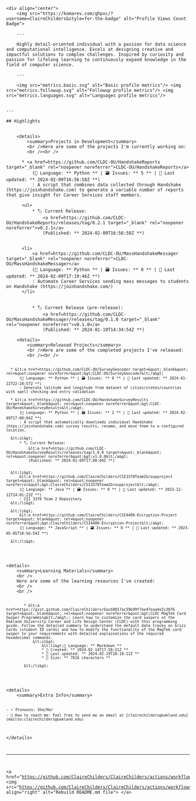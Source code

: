 <pre><code>&lt;div align=&quot;center&quot;&gt;
    &lt;img src=&quot;https://komarev.com/ghpvc/?username=ClaireChilders&amp;style=for-the-badge&quot; alt=&quot;Profile Views Count Badge&quot;&gt;

    ---

    Highly detail-oriented individual with a passion for data science and computational intelligence. Excels at designing creative and impactful solutions to complex challenges. Inspired by curiosity and passion for lifelong learning to continuously expand knowledge in the field of computer science.

    ---

    &lt;img src=&quot;metrics.basic.svg&quot; alt=&quot;Basic profile metrics&quot;/&gt; &lt;img src=&quot;metrics.followup.svg&quot; alt=&quot;Followup profile metrics&quot;/&gt; &lt;img src=&quot;metrics.languages.svg&quot; alt=&quot;Languages profile metrics&quot;/&gt;


---

## Highlights


    &lt;details&gt;
        &lt;summary&gt;Projects in Development&lt;/summary&gt;
        &lt;br /&gt;Here are some of the projects I'm currently working on:
        &lt;br /&gt;&lt;br /&gt;
        
      * &lt;a href=https://github.com/CLDC-OU/HandshakeReports target=&quot;_blank&quot; rel=&quot;noopener noreferrer&quot;&gt;CLDC-OU/HandshakeReports&lt;/a&gt; 
          (📄 Language: ** Python ** | 🗃️ Issues: ** 5 ** | 📅 Last updated: ** 2024-02-09T16:56:58Z **)
          : A script that combines data collected through Handshake (https://joinhandshake.com) to generate a variable number of reports that give insight for Career Services staff members.
    
      &lt;ul&gt;
          * 🏷️ Current Release: 
              &lt;a href=https://github.com/CLDC-OU/HandshakeReports/releases/tag/0.2.1 target=&quot;_blank&quot; rel=&quot;noopener noreferrer&quot;&gt;v0.2.1&lt;/a&gt; 
              (Published: ** 2024-02-09T16:56:58Z **)
      
    
      &lt;li&gt;
          &lt;a href=https://github.com/CLDC-OU/MassHandshakeMessager target=&quot;_blank&quot; rel=&quot;noopener noreferrer&quot;&gt;CLDC-OU/MassHandshakeMessager&lt;/a&gt; 
          (📄 Language: ** Python ** | 🗃️ Issues: ** 0 ** | 📅 Last updated: ** 2024-02-09T17:19:46Z **)
          : Automate Career Services sending mass messages to students on Handshake (https://joinhandshake.com/)
      &lt;/li&gt;
    
      
          * 🏷️ Current Release (pre-release): 
              &lt;a href=https://github.com/CLDC-OU/MassHandshakeMessager/releases/tag/0.1.0 target=&quot;_blank&quot; rel=&quot;noopener noreferrer&quot;&gt;v0.1.0&lt;/a&gt; 
              (Published: ** 2024-01-19T14:34:54Z **)
</code></pre>
</ul>
        </details>
<pre><code>    &lt;details&gt;
        &lt;summary&gt;Released Projects&lt;/summary&gt;
        &lt;br /&gt;Here are some of the completed projects I've released:
        &lt;br /&gt;&lt;br /&gt;
        
      * &lt;a href=https://github.com/CLDC-OU/SurveyGeocoder target=&quot;_blank&quot; rel=&quot;noopener noreferrer&quot;&gt;CLDC-OU/SurveyGeocoder&lt;/a&gt; 
          (📄 Language: ** Python ** | 🗃️ Issues: ** 0 ** | 📅 Last updated: ** 2024-01-22T22:28:57Z **)
          : Generate latitude and longitude from dataset of cities/states/countries with spell checking and entry validation
    
      * &lt;a href=https://github.com/CLDC-OU/HandshakeSurveyResults target=&quot;_blank&quot; rel=&quot;noopener noreferrer&quot;&gt;CLDC-OU/HandshakeSurveyResults&lt;/a&gt; 
          (📄 Language: ** Python ** | 🗃️ Issues: ** 2 ** | 📅 Last updated: ** 2024-02-09T17:00:04Z **)
          : A script that automatically downloads individual Handshake (htps://joinhandshake.com) survey results, rename, and move them to a configured location.
    
      &lt;ul&gt;
          * 🏷️ Current Release: 
              &lt;a href=https://github.com/CLDC-OU/HandshakeSurveyResults/releases/tag/1.0.0 target=&quot;_blank&quot; rel=&quot;noopener noreferrer&quot;&gt;v1.0.0&lt;/a&gt; 
              (Published: ** 2024-02-09T17:00:04Z **)
      
    
      &lt;li&gt;
          &lt;a href=https://github.com/ClaireChilders/CSI3370Team2Groupproject target=&quot;_blank&quot; rel=&quot;noopener noreferrer&quot;&gt;ClaireChilders/CSI3370Team2Groupproject&lt;/a&gt; 
          (📄 Language: ** Java ** | 🗃️ Issues: ** 0 ** | 📅 Last updated: ** 2023-12-12T14:01:23Z **)
          : CSI 3370 Team 2 Repository
      &lt;/li&gt;
    
      &lt;li&gt;
          &lt;a href=https://github.com/ClaireChilders/CSI4480-Encryption-Project target=&quot;_blank&quot; rel=&quot;noopener noreferrer&quot;&gt;ClaireChilders/CSI4480-Encryption-Project&lt;/a&gt; 
          (📄 Language: ** JavaScript ** | 🗃️ Issues: ** 0 ** | 📅 Last updated: ** 2023-05-05T18:56:54Z **)
          
      &lt;/li&gt;
</code></pre>
</ul>
        </details>
<pre><code>&lt;details&gt;
    &lt;summary&gt;Learning Materials&lt;/summary&gt;
    &lt;br /&gt;
    Here are some of the learning resources I've created:
    &lt;br /&gt;
    &lt;br /&gt;

            * &lt;a href=https://gist.github.com/ClaireChilders/6acb0817ac59b99f7ee47eaa4e2c3076 target=&quot;_blank&quot; rel=&quot;noopener noreferrer&quot;&gt;CLDC MagTek Card Swiper Programming&lt;/a&gt;: Learn how to customize the card swipers at the Oakland University Career and Life Design Center (CLDC) with this programming guide. Follow the detailed summary to understand the default data tracks on Grizz Cards (student ID cards) and how to modify the functionality of the MagTek card swiper to your requirements with detailed explainations of the required hexadecimal commands.
                &lt;ul&gt;
                    &lt;li&gt;📄 Language: ** Markdown **
                    * 🎨 Created: ** 2024-02-14T17:58:21Z **
                    * 📅 Last updated: ** 2024-02-19T18:10:11Z **
                    * 📏 Size: ** 7816 characters **
                
            &lt;/li&gt;
</code></pre>
</ul>
</details>
<pre><code>&lt;details&gt;
    &lt;summary&gt;Extra Info&lt;/summary&gt;

    - ⭐️ Pronouns: She/Her
    - 💬 How to reach me: Feel free to send me an email at [clairechilders@oakland.edu](mailto:clairechilders@oakland.edu)
&lt;/details&gt;

---

&lt;a href=&quot;https://github.com/ClaireChilders/ClaireChilders/actions/workflows/build.yml&quot;&gt;
    &lt;img src=&quot;https://github.com/ClaireChilders/ClaireChilders/actions/workflows/build.yml/badge.svg&quot; align=&quot;right&quot; alt=&quot;Rebuild README.md file&quot;&gt;
&lt;/a&gt;
</code></pre>
